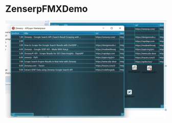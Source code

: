 # ZenserpFMXDemo

![Screenshot](https://github.com/MuminjonGuru/ZenserpFMXDemo/blob/main/zenserp.png)

